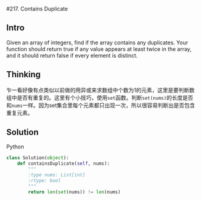 #217. Contains Duplicate

## Intro

Given an array of integers, find if the array contains any duplicates. Your function should return true if any value appears at least twice in the array, and it should return false if every element is distinct.


## Thinking

乍一看好像有点类似以前做的用异或来求数组中个数为1的元素，这里是要判断数组中是否有重复的。这里有个小技巧，使用`set`函数。判断`set(nums)`的长度是否和`nums`一样。因为set集合里每个元素都只出现一次，所以很容易判断出是否包含重复元素。

## Solution

Python

```python
class Solution(object):
    def containsDuplicate(self, nums):
        """
        :type nums: List[int]
        :rtype: bool
        """
        return len(set(nums)) != len(nums)
```